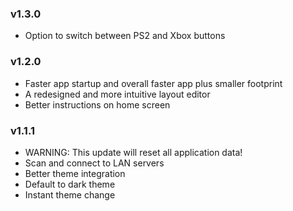 ### v1.3.0
* Option to switch between PS2 and Xbox buttons

### v1.2.0
* Faster app startup and overall faster app plus smaller footprint
* A redesigned and more intuitive layout editor
* Better instructions on home screen

### v1.1.1
* WARNING: This update will reset all application data!
* Scan and connect to LAN servers
* Better theme integration
* Default to dark theme
* Instant theme change
